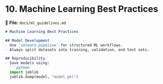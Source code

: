 # **10. Machine Learning Best Practices**

📄 **File:** `docs/ml_guidelines.md`

```markdown
# Machine Learning Best Practices

## Model Development
- Use `sklearn.pipeline` for structured ML workflows.
- Always split datasets into training, validation, and test sets.

## Reproducibility
- Save models using:
  ```python
  import joblib
  joblib.dump(model, "model.pkl")
